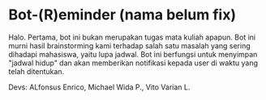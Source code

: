 # Bot-(R)eminder (nama belum fix)

Halo. Pertama, bot ini bukan merupakan tugas mata kuliah apapun. Bot ini murni hasil brainstorming kami terhadap salah satu
masalah yang sering dihadapi mahasiswa, yaitu lupa jadwal. Bot ini berfungsi untuk menyimpan "jadwal hidup" dan akan memberikan
notifikasi kepada user di waktu yang telah ditentukan.

Devs:
ALfonsus Enrico,
Michael Wida P.,
Vito Varian L.
